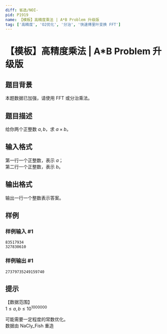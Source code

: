 ```yaml
---
diff: 省选/NOI-
pid: P1919
name: 【模板】高精度乘法 | A*B Problem 升级版
tag: ['高精度', 'O2优化', '分治', '快速傅里叶变换 FFT']
---
```

# 【模板】高精度乘法 | A*B Problem 升级版
## 题目背景

本题数据已加强，请使用 FFT 或分治乘法。
## 题目描述

给你两个正整数 $a,b$，求 $a \times b$。
## 输入格式

第一行一个正整数，表示 $a$；  
第二行一个正整数，表示 $b$。
## 输出格式

输出一行一个整数表示答案。
## 样例

### 样例输入 #1
```
83517934
327830610

```
### 样例输出 #1
```
27379735249159740

```
## 提示

【数据范围】   
$1\le a,b \le 10^{1000000}$

可能需要一定程度的常数优化。  
数据由 NaCly_Fish 重造
